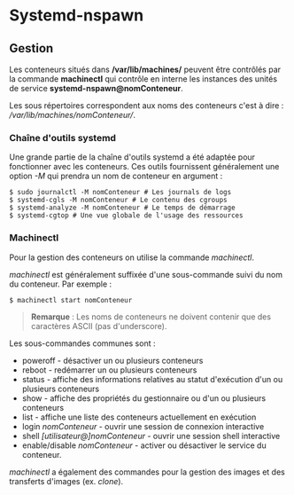 # Systemd-nspawn

## Gestion

Les conteneurs situés dans **/var/lib/machines/** peuvent être contrôlés par la commande
**machinectl** qui contrôle en interne les instances des unités de service
**systemd-nspawn@nomConteneur**.

Les sous répertoires correspondent aux noms des conteneurs c'est à dire :
*/var/lib/machines/nomConteneur/*.

### Chaîne d'outils systemd

Une grande partie de la chaîne d'outils systemd a été adaptée pour fonctionner avec les conteneurs.
Ces outils fournissent généralement une option *-M* qui prendra un nom de conteneur en argument :

```bash,ignore
$ sudo journalctl -M nomConteneur # Les journals de logs
$ systemd-cgls -M nomConteneur # Le contenu des cgroups
$ systemd-analyze -M nomConteneur # Le temps de démarrage
$ systemd-cgtop # Une vue globale de l'usage des ressources
```
### Machinectl

Pour la gestion des conteneurs on utilise la commande *machinectl*.

*machinectl* est généralement suffixée d'une sous-commande suivi du nom du conteneur. Par exemple :
```bash,ignore
$ machinectl start nomConteneur
```

> **Remarque** : Les noms de conteneurs ne doivent contenir que des caractères ASCII (pas
  d'underscore).

Les sous-commandes communes sont :
* poweroff - désactiver un ou plusieurs conteneurs
* reboot - redémarrer un ou plusieurs conteneurs
* status - affiche des informations relatives au statut d'exécution d'un ou plusieurs conteneurs
* show - affiche des propriétés du gestionnaire ou d'un ou plusieurs conteneurs
* list - affiche une liste des conteneurs actuellement en exécution
* login *nomConteneur* - ouvrir une session de connexion interactive
* shell *[utilisateur@]nomConteneur* - ouvrir une session shell interactive
* enable/disable *nomConteneur* - activer ou désactiver le service du conteneur.

*machinectl* a également des commandes pour la gestion des images et des transferts d'images
(ex. *clone*).
